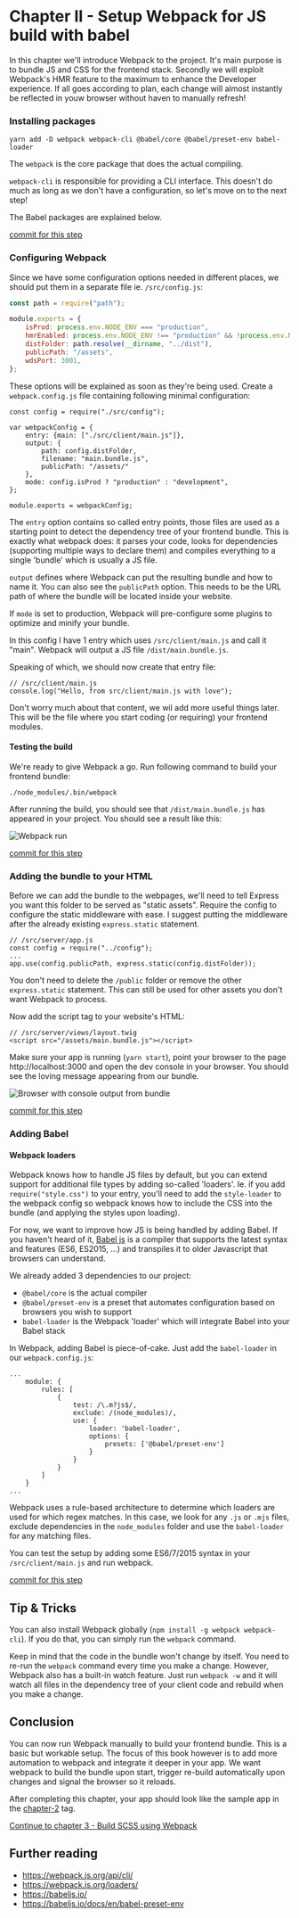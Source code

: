 # Chapter II - Setup Webpack for JS build with babel

In this chapter we'll introduce Webpack to the project. It's main purpose is to bundle JS and CSS for the
frontend stack. Secondly we will exploit Webpack's HMR feature to the maximum to enhance the Developer experience. If
all goes according to plan, each change will almost instantly be reflected in youw browser without haven to manually
refresh!

### Installing packages

```
yarn add -D webpack webpack-cli @babel/core @babel/preset-env babel-loader
```

The `webpack` is the core package that does the actual compiling.
 
`webpack-cli` is responsible for providing a CLI
interface. This doesn't do much as long as we don't have a configuration, so let's move on to the next step!

The Babel packages are explained below.

[commit for this step](https://github.com/webberig/webpack-express-ultimate-guide-sample/commit/686629553ab30fc3d618507a8ea97dcd82d05910)

### Configuring Webpack

Since we have some configuration options needed in different places, we should put them in a separate file ie.
`/src/config.js`:

```javascript
const path = require("path");

module.exports = {
    isProd: process.env.NODE_ENV === "production",
    hmrEnabled: process.env.NODE_ENV !== "production" && !process.env.NO_HMR,
    distFolder: path.resolve(__dirname, "../dist"),
    publicPath: "/assets",
    wdsPort: 3001,
};
```
These options will be explained as soon as they're being used. Create a `webpack.config.js` file containing following
 minimal configuration:

```
const config = require("./src/config");

var webpackConfig = {
    entry: {main: ["./src/client/main.js"]},
    output: {
        path: config.distFolder,
        filename: "main.bundle.js",
        publicPath: "/assets/"
    },
    mode: config.isProd ? "production" : "development",
};

module.exports = webpackConfig;
```

The `entry` option contains so called entry points, those files are used as a starting point to detect the dependency
 tree of your frontend bundle. This is exactly what webpack does: it parses your code, looks for dependencies
  (supporting multiple ways to declare them) and compiles everything to a single 'bundle' which is usually a JS file.

`output` defines where Webpack can put the resulting bundle and how to name it. You can also see the `publicPath`
 option. This needs to be the URL path of where the bundle will be located inside your website. 

If `mode` is set to production, Webpack will pre-configure some plugins to optimize and minify your bundle.

In this config I have 1 entry which uses `/src/client/main.js` and call it "main". Webpack will output a JS file
 `/dist/main.bundle.js`.

Speaking of which, we should now create that entry file:
```
// /src/client/main.js
console.log("Hello, from src/client/main.js with love");
```

Don't worry much about that content, we wil add more useful things later. This will be the file where you start coding
(or requiring) your frontend modules.

#### Testing the build

We're ready to give Webpack a go. Run following command to build your frontend bundle:

```
./node_modules/.bin/webpack
```

After running the build, you should see that `/dist/main.bundle.js` has appeared in your project. You should see
 a result like this:

![Webpack run](/chapter-2/webpack-first-run.png)

[commit for this step](https://github.com/webberig/webpack-express-ultimate-guide-sample/commit/4c84fce01fae98998eb0aa3a430f367634364048)

### Adding the bundle to your HTML

Before we can add the bundle to the webpages, we'll need to tell Express you want this folder to be served as
 "static assets". Require the config to configure the static middleware with ease. I suggest putting the middleware 
 after the already existing `express.static` statement.

```
// /src/server/app.js
const config = require("../config");
... 
app.use(config.publicPath, express.static(config.distFolder));
```

You don't need to delete the `/public` folder or remove the other `express.static` statement. This can still be used for
 other assets you don't want Webpack to process.
 
Now add the script tag to your website's HTML:

```
// /src/server/views/layout.twig
<script src="/assets/main.bundle.js"></script>
```

Make sure your app is running (`yarn start`), point your browser to the page http://localhost:3000 and open the dev
console in your browser. You should see the loving message appearing from our bundle.

![Browser with console output from bundle](/chapter-2/browser-with-bundle.png)

[commit for this step](https://github.com/webberig/webpack-express-ultimate-guide-sample/commit/6ac5e7b217bae8677555c9033ccaa5383b68c375)

### Adding Babel

#### Webpack loaders
Webpack knows how to handle JS files by default, but you can extend support for additional file types by adding
so-called 'loaders'. Ie. if you add `require("style.css")` to your entry, you'll need to add the `style-loader` to
the webpack config so webpack knows how to include the CSS into the bundle (and applying the styles upon loading).

For now, we want to improve how JS is being handled by adding Babel. If you haven't heard of it,
[Babel js](https://babeljs.io/) is a compiler that supports the latest syntax and features (ES6, ES2015, ...) and
 transpiles it to older Javascript that browsers can understand.

We already added 3 dependencies to our project:

- `@babel/core` is the actual compiler
- `@babel/preset-env` is a preset that automates configuration based on browsers you wish to support
- `babel-loader` is the Webpack 'loader' which will integrate Babel into your Babel stack

In Webpack, adding Babel is piece-of-cake. Just add the `babel-loader` in our `webpack.config.js`:
```
...
    module: {
        rules: [
            {
                test: /\.m?js$/,
                exclude: /(node_modules)/,
                use: {
                    loader: 'babel-loader',
                    options: {
                        presets: ['@babel/preset-env']
                    }
                }
            }
        ]
    }
...
```

Webpack uses a rule-based architecture to determine which loaders are used for which regex matches. In this case, we
look for any `.js` or `.mjs` files, exclude dependencies in the `node_modules` folder and use the `babel-loader` for any
matching files.

You can test the setup by adding some ES6/7/2015 syntax in your `/src/client/main.js` and run webpack.

[commit for this step](https://github.com/webberig/webpack-express-ultimate-guide-sample/commit/24892c48874ceb6b3af79f17b29c03589e3927fc)

## Tip & Tricks

You can also install Webpack globally (`npm install -g webpack webpack-cli`). If you do that, you can simply run
the `webpack` command.

Keep in mind that the code in the bundle won't change by itself. You need to re-run the `webpack` command every time
you make a change. However, Webpack also has a built-in watch feature. Just run `webpack -w` and it will watch all files
 in the dependency tree of your client code and rebuild when you make a change.

## Conclusion

You can now run Webpack manually to build your frontend bundle. This is a basic but workable setup. The focus of this book 
however is to add more automation to webpack and integrate it deeper in your app. We want webpack to build the bundle
upon start, trigger re-build automatically upon changes and signal the browser so it reloads. 

After completing this chapter, your app should look like the sample app in the
 [chapter-2](https://github.com/webberig/webpack-express-ultimate-guide-sample/tree/chapter-2) tag.

[Continue to chapter 3 - Build SCSS using Webpack](/3-build-scss-using-webpack)

## Further reading
- https://webpack.js.org/api/cli/
- https://webpack.js.org/loaders/
- https://babeljs.io/
- https://babeljs.io/docs/en/babel-preset-env
